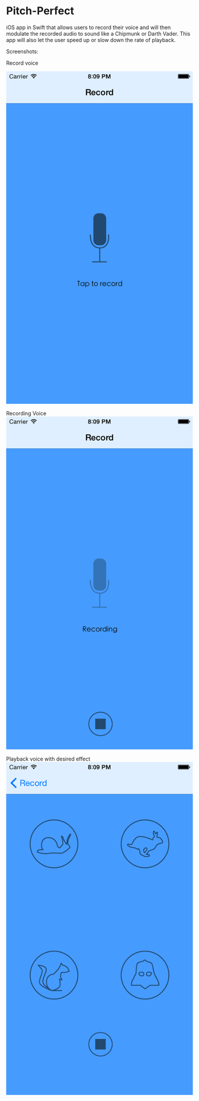 # Pitch-Perfect
iOS app in Swift that allows users to record their voice and will then modulate the recorded audio to sound like a Chipmunk or Darth Vader. This app will also let the user speed up or slow down the rate of playback.

Screenshots:

Record voice

![Alt text](https://github.com/abhijit-mazumdar/Pitch-Perfect/blob/master/pp1.png)

Recording Voice
![Alt text](https://github.com/abhijit-mazumdar/Pitch-Perfect/blob/master/pp2.png)

Playback voice with desired effect
![Alt text](https://github.com/abhijit-mazumdar/Pitch-Perfect/blob/master/pp3.png)

